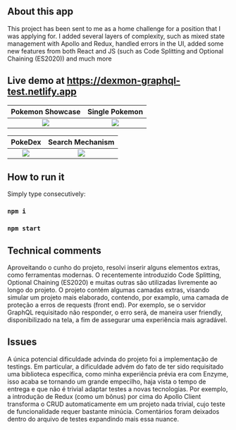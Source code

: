 ## About this app
This project has been sent to me as a home challenge for a position that I was applying for. I added several layers of complexity, such as mixed state management with Apollo and Redux, handled errors in the UI, added some new features from both React and JS (such as Code Splitting and Optional Chaining (ES2020)) and much more

## Live demo at https://dexmon-graphql-test.netlify.app

Pokemon Showcase           |  Single Pokemon
:-------------------------:|:-------------------------:
![](https://i.ibb.co/QFFXdPY/Soft-Plan-Project.png)  |  ![](https://i.ibb.co/bR3PsdY/download-3.png) 

PokeDex       |  Search Mechanism
:-------------------------:|:-------------------------:
![](https://i.ibb.co/s39Qm49/Soft-Plan-Project-3.png)  |  ![](https://i.ibb.co/MC1JS5P/Soft-Plan-Project-2.png) 

## How to run it

Simply type consecutively:

### `npm i`
### `npm start`

## Technical comments

Aproveitando o cunho do projeto, resolvi inserir alguns elementos extras, como ferramentas modernas. O recentemente introduzido Code Splitting, Optional Chaining (ES2020) e muitas outras são utilizadas livremente ao longo do projeto. O projeto contém algumas camadas extras, visando simular um projeto mais elaborado, contendo, por examplo, uma camada de proteção a erros de requests (front end). Por exemplo, se o servidor GraphQL requisitado não responder, o erro será, de maneira user friendly, disponibilizado na tela, a fim de assegurar uma experiência mais agradável.

## Issues

A única potencial dificuldade advinda do projeto foi a implementação de testings. Em particular, a dificuldade advém do fato de ter sido requisitado uma biblioteca específica, como minha experiência prévia era com Enzyme, isso acaba se tornando um grande empecilho, haja vista o tempo de entrega e que não é trivial adaptar testes a novas tecnologias. Por exemplo, a introdução de Redux (como um bônus) por cima do Apollo Client transforma o CRUD automaticamente em um projeto nada trivial, cujo teste de funcionalidade requer bastante minúcia. Comentários foram deixados dentro do arquivo de testes expandindo mais essa nuance.
